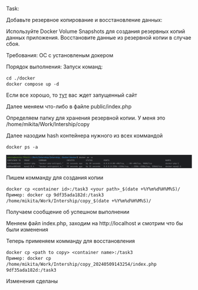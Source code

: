Task:

Добавьте резервное копирование и восстановление данных:

Используйте Docker Volume Snapshots для создания резервных копий данных приложения.
Восстановите данные из резервной копии в случае сбоя.

Требования:
ОС с установленым докером

Порядок выполнения: 
Запуск команд:

    cd ./docker
    docker compose up -d

Если все хорошо, то [тут](http://localhost:80) вас ждет запущенный сайт

Далее меняем что-либо в файле public/index.php

Определяем папку для хранения резервной копии. У меня это /home/mikita/Work/Intership/copy

Далее назодим hash контейнера нужного из всех коммандой

    docker ps -a

![alt](screenshots/ps_a.png)

Пишем комманду для создания копии

    docker cp <container id>:/task3 <your path>_$(date +%Y%m%d%H%M%S)/
    Пример: docker cp 9df35ada182d:/task3 /home/mikita/Work/Intership/copy_$(date +%Y%m%d%H%M%S)/

Получаем сообщение об успешном выполнении

Меняем файл index.php, заходим на http://localhost и смотрим что бы были изменения

Теперь применяем комманду для восстановления 
    
    docker cp <path to copy> <container name>:/task3
    Пример: docker cp /home/mikita/Work/Intership/copy_20240509143254/index.php 9df35ada182d:/task3

Изменения сделаны